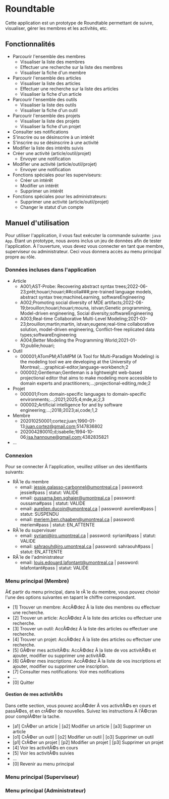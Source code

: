 # Roundtable

Cette application est un prototype de Roundtable permettant de suivre, visualiser, gérer les membres et les activités, etc.

## Fonctionnalités

- Parcourir l'ensemble des membres
  - Visualiser la liste des membres
  - Effectuer une recherche sur la liste des membres
  - Visualiser la fiche d'un membre
- Parcourir l'ensemble des articles
  - Visualiser la liste des articles
  - Effectuer une recherche sur la liste des articles
  - Visualiser la fiche d'un article
- Parcourir l'ensemble des outils
  - Visualiser la liste des outils
  - Visualiser la fiche d'un outil
- Parcourir l'ensemble des projets
  - Visualiser la liste des projets
  - Visualiser la fiche d'un projet
- Consulter ses notifications
- S'inscrire ou se désinscrire à un intérêt
- S'inscrire ou se désinscrire à une activité
- Modifier la liste des intérêts suivis
- Créer une activité (article/outil/projet)
  - Envoyer une notification
- Modifier une activité (article/outil/projet)
  - Envoyer une notification
- Fonctions spéciales pour les superviseurs:
  - Créer un intérêt
  - Modifier un intérêt
  - Supprimer un intérêt
- Fonctions spéciales pour les administrateurs:
  - Supprimer une activité (article/outil/projet)
  - Changer le statut d'un compte

## Manuel d'utilisation

Pour utiliser l'application, il vous faut exécuter la commande suivante: `java App`.
Étant un prototype, nous avons inclus un jeu de données afin de tester l'application.
À l'ouverture, vous devez vous connecter en tant que membre, superviseur ou administrateur. Ceci vous donnera accès au menu principal propre au rôle.

### Données incluses dans l'application

- Article
  - A001;AST-Probe: Recovering abstract syntax trees;2022-06-23;prêt;houari;houari;##colla###;pre-trained language models, abstract syntax tree;machineLearning, softwareEngineering
  - A002;Promoting social diversity of MDE artifacts;2022-06-19;brouillon;houari;houari;mouna, istvan;Genetic programming, Model-driven engineering, Social diversity;softwareEngineering
  - A003;Real-time Collaborative Multi-Level Modeling;2021-03-23;brouillon;martin;martin, istvan;eugene;real-time collaborative solution, model-driven engineering, Conflict-free replicated data types;softwareEngineering
  - A004;Better Modeling the Programming World;2021-01-10;publie;houari;
- Outil
  - 000001;ATomPM;AToMPM (A Tool for Multi-Paradigm Modeling) is the modeling tool we are developing at the University of Montreal;...;graphical-editor,language-workbench;2
  - 000002;Gentleman;Gentleman is a lightweight web-based projectional editor that aims to make modeling more accessible to domain experts and practitioners;...;projectional-editing,mde;2
- Projet
  - 000001;From domain-specific languages to domain-specific environments;...;2021;2025;4;mde,ai;2,3
  - 000002;Artificial intelligence for and by software engineering;...;2018;2023;ai,code;1,2
- Membre
  - 202010250001;cortez;juan;1990-01-13;juan.cortez@gmail.com;5147836802
  - 202004280010;d;isabelle;1994-10-06;isa.hannoune@gmail.com;4382835821
- ...

### Connexion

Pour se connecter Ã  l'application, veuillez utiliser un des identifiants suivants:

- RÃ´le du membre
  - email: jessie.galasso-carbonnel@umontreal.ca | password: jessie#pass | statut: VALIDE
  - email: oussama.ben.sghaier@umontreal.ca | password: oussama#pass | statut: VALIDE
  - email: aurelien.ducoin@umontreal.ca | password: aurelien#pass | statut: SUSPENDU
  - email: meriem.ben.chaaben@umontreal.ca | password: meriem#pass | statut: EN_ATTENTE
- RÃ´le du supervisuer
  - email: syriani@iro.umontreal.ca | password: syriani#pass | statut: VALIDE
  - email: sahraouh@iro.umontreal.ca | password: sahraouh#pass | statut: EN_ATTENTE
- RÃ´le de l'administrateur
  - email: louis.edouard.lafontant@umontreal.ca | password: lelafontant#pass | statut: VALIDE

### Menu principal (Membre)

Ã€ partir du menu principal, dans le rÃ´le du membre, vous pouvez choisir l'une des options suivantes en tapant le chiffre correspondant.

- [1] Trouver un membre: AccÃ©dez Ã  la liste des membres ou effectuer une recherche.
- [2] Trouver un article: AccÃ©dez Ã  la liste des articles ou effectuer une recherche.
- [3] Trouver un outil: AccÃ©dez Ã  la liste des articles ou effectuer une recherche.
- [4] Trouver un projet: AccÃ©dez Ã  la liste des articles ou effectuer une recherche.
- [5] GÃ©rer mes activitÃ©s: AccÃ©dez Ã  la liste de vos activitÃ©s et ajouter, modifier ou supprimer une activitÃ©.
- [6] GÃ©rer mes inscriptions: AccÃ©dez Ã  la liste de vos inscriptions et ajouter, modifier ou supprimer une inscription.
- [7] Consulter mes notifications: Voir mes notifications
- ...
- [0] Quitter

#### Gestion de mes activitÃ©s

Dans cette section, vous pouvez accÃ©der Ã  vos activitÃ©s en cours et passÃ©es, et en crÃ©er de nouvelles.
Suivez les instructions Ã  l'Ã©cran pour complÃ©ter la tache.

- [a1] CrÃ©er un article | [a2] Modifier un article | [a3] Supprimer un article
- [o1] CrÃ©er un outil | [o2] Modifier un outil | [o3] Supprimer un outil
- [p1] CrÃ©er un projet | [p2] Modifier un projet | [p3] Supprimer un projet
- [4] Voir les activitÃ©s en cours
- [5] Voir les activitÃ©s suivies
- ...
- [0] Revenir au menu principal

### Menu principal (Superviseur)

### Menu principal (Administrateur)
